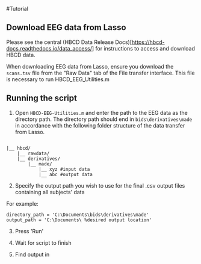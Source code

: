 #Tutorial

## Download EEG data from Lasso 

Please see the central (HBCD Data Release Docs)[https://hbcd-docs.readthedocs.io/data_access/] for instructions to access and download HBCD data.

When downloading EEG data from Lasso, ensure you download the ``scans.tsv`` file from the "Raw Data" tab of the File transfer interface. This file is necessary to run HBCD_EEG_Utilities.m 

## Running the script 

1. Open `HBCD-EEG-Utilities.m` and enter the path to the EEG data as the directory path. 
The directory path should end in `bids\derivatives\made` in accordance with the following folder structure of the data transfer from Lasso. 

```{r}

|__ hbcd/
    |__ rawdata/ 
    |__ derivatives/ 
        |__ made/
            |__ xyz #input data
            |__ abc #output data 

```
2. Specify the output path you wish to use for the final .csv output files containing all subjects' data

For example: 

```{r}
directory_path = 'C:\Documents\bids\derivatives\made'
output_path = 'C:\Documents\ %desired output location'
```
3. Press 'Run' 

4. Wait for script to finish

5. Find output in 
